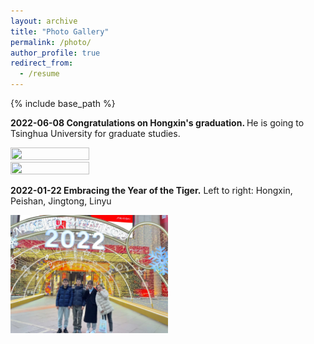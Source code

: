 ```yaml
---
layout: archive
title: "Photo Gallery"
permalink: /photo/
author_profile: true
redirect_from:
  - /resume
---
```


{% include base_path %}

<b> 2022-06-08 Congratulations on Hongxin's graduation. </b> He is going to Tsinghua University for graduate studies.

<img src='/images/20220608-Hongxin1' width='50%' height='50%'>

<img src='/images/20220608-Hongxin2' width='50%' height='50%'>

<b> 2022-01-22 Embracing the Year of the Tiger.</b> Left to right: Hongxin, Peishan, Jingtong, Linyu

<img src='/images/20220122-gathering.jpg' width='50%' height='50%'>

  

